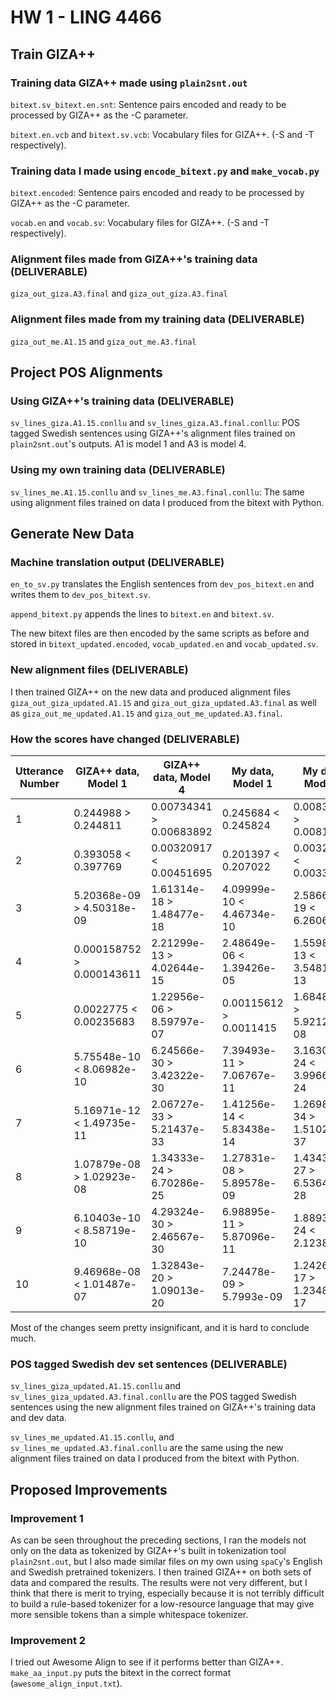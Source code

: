 # HW 1 - LING 4466

## Train GIZA++

### Training data GIZA++ made using `plain2snt.out`

`bitext.sv_bitext.en.snt`: Sentence pairs encoded and ready to be processed by GIZA++ as the -C parameter.

`bitext.en.vcb` and `bitext.sv.vcb`: Vocabulary files for GIZA++. (-S and -T respectively).

### Training data I made using `encode_bitext.py` and `make_vocab.py`

`bitext.encoded`: Sentence pairs encoded and ready to be processed by GIZA++ as the -C parameter.

`vocab.en` and `vocab.sv`: Vocabulary files for GIZA++. (-S and -T respectively).

### Alignment files made from GIZA++'s training data (DELIVERABLE)

`giza_out_giza.A3.final` and `giza_out_giza.A3.final`

### Alignment files made from my training data (DELIVERABLE)

`giza_out_me.A1.15` and `giza_out_me.A3.final`

## Project POS Alignments

### Using GIZA++'s training data (DELIVERABLE)

`sv_lines_giza.A1.15.conllu` and `sv_lines_giza.A3.final.conllu`: POS tagged Swedish sentences using
GIZA++'s alignment files trained on `plain2snt.out`'s outputs. A1 is model 1 and A3 is model 4.

### Using my own training data (DELIVERABLE)

`sv_lines_me.A1.15.conllu` and `sv_lines_me.A3.final.conllu`: The same using alignment files trained on data I produced from the bitext with Python.

## Generate New Data

### Machine translation output (DELIVERABLE)

`en_to_sv.py` translates the English sentences from `dev_pos_bitext.en` and writes them to `dev_pos_bitext.sv`.

`append_bitext.py` appends the lines to `bitext.en` and `bitext.sv`.

The new bitext files are then encoded by the same scripts as before and stored in `bitext_updated.encoded`, `vocab_updated.en` and `vocab_updated.sv`.

### New alignment files (DELIVERABLE)

I then trained GIZA++ on the new data and produced alignment files `giza_out_giza_updated.A1.15` and `giza_out_giza_updated.A3.final` as well as `giza_out_me_updated.A1.15` and `giza_out_me_updated.A3.final`.

### How the scores have changed (DELIVERABLE)

| Utterance Number | GIZA++ data, Model 1 | GIZA++ data, Model 4 | My data, Model 1 | My data, Model 4 |
| --- | --- | --- | --- | --- |
| 1 | 0.244988 > 0.244811 | 0.00734341 > 0.00683892 | 0.245684 < 0.245824 | 0.0083406 > 0.00816456 |
| 2 | 0.393058 < 0.397769 | 0.00320917 < 0.00451695 | 0.201397 < 0.207022 | 0.00329119 < 0.00335051 |
| 3 | 5.20368e-09 > 4.50318e-09 | 1.61314e-18 > 1.48477e-18 | 4.09999e-10 < 4.46734e-10 | 2.58669e-19 < 6.2606e-19 |
| 4 | 0.000158752 > 0.000143611 | 2.21299e-13 > 4.02644e-15 | 2.48649e-06 < 1.39426e-05 | 1.55988e-13 < 3.54814e-13 |
| 5 | 0.0022775 < 0.00235683 | 1.22956e-06 > 8.59797e-07 | 0.00115612 > 0.0011415 | 1.6848e-07 > 5.92123e-08 |
| 6 | 5.75548e-10 < 8.06982e-10 | 6.24566e-30 > 3.42322e-30 | 7.39493e-11 > 7.06767e-11 | 3.16308e-24 < 3.99663e-24 |
| 7 | 5.16971e-12 < 1.49735e-11 | 2.06727e-33 > 5.21437e-33 | 1.41256e-14 < 5.83438e-14 | 1.26987e-34 > 1.51025e-37 |
| 8 | 1.07879e-08 > 1.02923e-08 | 1.34333e-24 > 6.70286e-25 | 1.27831e-08 > 5.89578e-09 | 1.43434e-27 > 6.53646e-28 |
| 9 | 6.10403e-10 < 8.58719e-10 | 4.29324e-30 > 2.46567e-30 | 6.98895e-11 > 5.87096e-11 | 1.88938e-24 < 2.1238e-24 |
| 10 | 9.46968e-08 < 1.01487e-07 | 1.32843e-20 > 1.09013e-20 | 7.24478e-09 > 5.7993e-09 | 1.24263e-17 > 1.23484e-17 |

Most of the changes seem pretty insignificant, and it is hard to conclude much.

### POS tagged Swedish dev set sentences (DELIVERABLE)

`sv_lines_giza_updated.A1.15.conllu` and `sv_lines_giza_updated.A3.final.conllu` are the POS tagged Swedish sentences using the new alignment files trained on GIZA++'s training data and dev data.

`sv_lines_me_updated.A1.15.conllu`, and `sv_lines_me_updated.A3.final.conllu` are the same using the new alignment files trained on data I produced from the bitext with Python.

## Proposed Improvements

### Improvement 1

As can be seen throughout the preceding sections, I ran the models not only on the data as tokenized by GIZA++'s built in tokenization tool `plain2snt.out`, but I also made similar files on my own using `spaCy`'s English and Swedish pretrained tokenizers. I then trained GIZA++ on both sets of data and compared the results. The results were not very different, but I think that there is merit to trying, especially because it is not terribly difficult to build a rule-based tokenizer for a low-resource language that may give more sensible tokens than a simple whitespace tokenizer.

### Improvement 2

I tried out Awesome Align to see if it performs better than GIZA++. `make_aa_input.py` puts the bitext in the correct format (`awesome_align_input.txt`).
